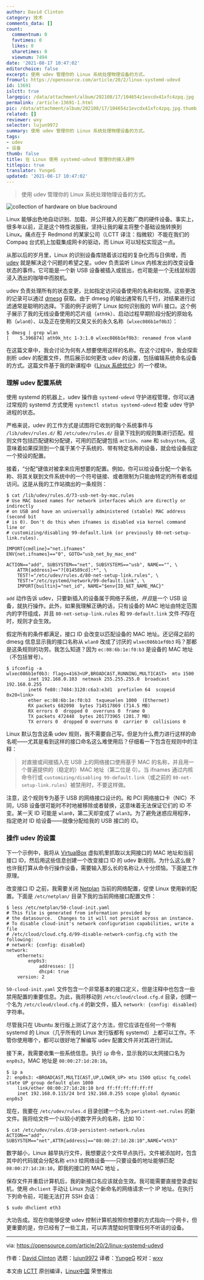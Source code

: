 ```yaml
---
author: David Clinton
category: 技术
comments_data: []
count:
  commentnum: 0
  favtimes: 0
  likes: 0
  sharetimes: 0
  viewnum: 7494
date: '2021-08-17 10:47:02'
editorchoice: false
excerpt: 使用 udev 管理你的 Linux 系统处理物理设备的方式。
fromurl: https://opensource.com/article/20/2/linux-systemd-udevd
id: 13691
islctt: true
largepic: /data/attachment/album/202108/17/104654z1evcdx41xfc4zpq.jpg
permalink: /article-13691-1.html
pic: /data/attachment/album/202108/17/104654z1evcdx41xfc4zpq.jpg.thumb.jpg
related: []
reviewer: wxy
selector: lujun9972
summary: 使用 udev 管理你的 Linux 系统处理物理设备的方式。
tags:
- udev
- 设备
thumb: false
title: 在 Linux 使用 systemd-udevd 管理你的接入硬件
titlepic: true
translator: YungeG
updated: '2021-08-17 10:47:02'
---
```



> 
> 使用 udev 管理你的 Linux 系统处理物理设备的方式。
> 
> 
> 


![](/data/attachment/album/202108/17/104654z1evcdx41xfc4zpq.jpg "collection of hardware on blue backround")


Linux 能够出色地自动识别、加载、并公开接入的无数厂商的硬件设备。事实上，很多年以前，正是这个特性说服我，坚持让我的雇主将整个基础设施转换到 Linux。痛点在于 Redmond 的某家公司（LCTT 译注：指微软）不能在我们的 Compaq 台式机上加载集成网卡的驱动，而 Linux 可以轻松实现这一点。


从那以后的岁月里，Linux 的识别设备库随着该过程的复杂化而与日俱增，而 [udev](https://en.wikipedia.org/wiki/Udev) 就是解决这个问题的希望之星。udev 负责监听 Linux 内核发出的改变设备状态的事件。它可能是一个新 USB 设备被插入或拔出，也可能是一个无线鼠标因浸入洒出的咖啡中而脱机。


udev 负责处理所有的状态变更，比如指定访问设备使用的名称和权限。这些更改的记录可以通过 [dmesg](https://en.wikipedia.org/wiki/Dmesg) 获取。由于 dmesg 的输出通常有几千行，对结果进行过滤通常是聪明的选择。下面的例子说明了 Linux 如何识别我的 WiFi 接口。这个例子展示了我的无线设备使用的芯片组（`ath9k`）、启动过程早期阶段分配的原始名称（`wlan0`）、以及正在使用的又臭又长的永久名称（`wlxec086b1ef0b3`）：



```
$ dmesg | grep wlan
[    5.396874] ath9k_htc 1-3:1.0 wlxec086b1ef0b3: renamed from wlan0

```

在这篇文章中，我会讨论为何有人想要使用这样的名称。在这个过程中，我会探索剖析 udev 的配置文件，然后展示如何更改 udev 的设置，包括编辑系统命名设备的方式。这篇文件基于我的新课程中《[Linux 系统优化](https://pluralsight.pxf.io/RqrJb)》的一个模块。


### 理解 udev 配置系统


使用 systemd 的机器上，udev 操作由 `systemd-udevd` 守护进程管理，你可以通过常规的 systemd 方式使用 `systemctl status systemd-udevd` 检查 udev 守护进程的状态。


严格来说，udev 的工作方式是试图将它收到的每个系统事件与 `/lib/udev/rules.d/` 和 `/etc/udev/rules.d/` 目录下找到的规则集进行匹配。规则文件包括匹配键和分配键，可用的匹配键包括 `action`、`name` 和 `subsystem`。这意味着如果探测到一个属于某个子系统的、带有特定名称的设备，就会给设备指定一个预设的配置。


接着，“分配”键值对被拿来应用想要的配置。例如，你可以给设备分配一个新名称、将其关联到文件系统中的一个符号链接、或者限制为只能由特定的所有者或组访问。这是从我的工作站摘出的一条规则：



```
$ cat /lib/udev/rules.d/73-usb-net-by-mac.rules
# Use MAC based names for network interfaces which are directly or indirectly
# on USB and have an universally administered (stable) MAC address (second bit
# is 0). Don't do this when ifnames is disabled via kernel command line or
# customizing/disabling 99-default.link (or previously 80-net-setup-link.rules).

IMPORT{cmdline}="net.ifnames"
ENV{net.ifnames}=="0", GOTO="usb_net_by_mac_end"

ACTION=="add", SUBSYSTEM=="net", SUBSYSTEMS=="usb", NAME=="", \
    ATTR{address}=="?[014589cd]:*", \
    TEST!="/etc/udev/rules.d/80-net-setup-link.rules", \
    TEST!="/etc/systemd/network/99-default.link", \
    IMPORT{builtin}="net_id", NAME="$env{ID_NET_NAME_MAC}"

```

`add` 动作告诉 udev，只要新插入的设备属于网络子系统，*并且*是一个 USB 设备，就执行操作。此外，如果我理解正确的话，只有设备的 MAC 地址由特定范围内的字符组成，并且 `80-net-setup-link.rules` 和 `99-default.link` 文件*不*存在时，规则才会生效。


假定所有的条件都满足，接口 ID 会改变以匹配设备的 MAC 地址。还记得之前的 dmesg 信息显示我的接口名称从 `wlan0` 改成了讨厌的 `wlxec086b1ef0b3` 吗？那都是这条规则的功劳。我怎么知道？因为 `ec:08:6b:1e:f0:b3` 是设备的 MAC 地址（不包括冒号）。



```
$ ifconfig -a
wlxec086b1ef0b3: flags=4163<UP,BROADCAST,RUNNING,MULTICAST>  mtu 1500
        inet 192.168.0.103  netmask 255.255.255.0  broadcast 192.168.0.255
        inet6 fe80::7484:3120:c6a3:e3d1  prefixlen 64  scopeid 0x20<link>
        ether ec:08:6b:1e:f0:b3  txqueuelen 1000  (Ethernet)
        RX packets 682098  bytes 714517869 (714.5 MB)
        RX errors 0  dropped 0  overruns 0  frame 0
        TX packets 472448  bytes 201773965 (201.7 MB)
        TX errors 0  dropped 0 overruns 0  carrier 0  collisions 0

```

Linux 默认包含这条 udev 规则，我不需要自己写。但是为什么费力进行这样的命名呢——尤其是看到这样的接口命名这么难使用后？仔细看一下包含在规则中的注释：



> 
> 对直接或间接插入在 USB 上的网络接口使用基于 MAC 的名称，并且用一个普遍提供的（稳定的）MAC 地址（第二位是 0）。当 ifnames 通过内核命令行或 `customizing/disabling 99-default.link`（或之前的 `80-net-setup-link.rules`）被禁用时，不要这样做。
> 
> 
> 


注意，这个规则专为基于 USB 的网络接口设计的。和 PCI 网络接口卡（NIC）不同，USB 设备很可能时不时地被移除或者替换，这意味着无法保证它们的 ID 不变。某一天 ID 可能是 `wlan0`，第二天却变成了 `wlan3`。为了避免迷惑应用程序，指定绝对 ID 给设备——就像分配给我的 USB 接口的 ID。


### 操作 udev 的设置


下一个示例中，我将从 [VirtualBox](https://www.virtualbox.org/) 虚拟机里抓取以太网接口的 MAC 地址和当前接口 ID，然后用这些信息创建一个改变接口 ID 的 udev 新规则。为什么这么做？也许我打算从命令行操作设备，需要输入那么长的名称让人十分烦恼。下面是工作原理。


改变接口 ID 之前，我需要关闭 [Netplan](https://netplan.io/) 当前的网络配置，促使 Linux 使用新的配置。下面是 `/etc/netplan/` 目录下我的当前网络接口配置文件：



```
$ less /etc/netplan/50-cloud-init.yaml
# This file is generated from information provided by
# the datasource.  Changes to it will not persist across an instance.
# To disable cloud-init's network configuration capabilities, write a file
# /etc/cloud/cloud.cfg.d/99-disable-network-config.cfg with the following:
# network: {config: disabled}
network:
    ethernets:
        enp0s3:
            addresses: []
            dhcp4: true
    version: 2

```

`50-cloud-init.yaml` 文件包含一个非常基本的接口定义，但是注释中也包含一些禁用配置的重要信息。为此，我将移动到 `/etc/cloud/cloud.cfg.d` 目录，创建一个名为 `/etc/cloud/cloud.cfg.d` 的新文件，插入 `network: {config: disabled}` 字符串。


尽管我只在 Ubuntu 发行版上测试了这个方法，但它应该在任何一个带有 systemd 的 Linux（几乎所有的 Linux 发行版都有 systemd）上都可以工作。不管你使用哪个，都可以很好地了解编写 udev 配置文件并对其进行测试。


接下来，我需要收集一些系统信息。执行 `ip` 命令，显示我的以太网接口名为 `enp0s3`，MAC 地址是 `08:00:27:1d:28:10`。



```
$ ip a
2: enp0s3: <BROADCAST,MULTICAST,UP,LOWER_UP> mtu 1500 qdisc fq_codel state UP group default qlen 1000
    link/ether 08:00:27:1d:28:10 brd ff:ff:ff:ff:ff:ff
    inet 192.168.0.115/24 brd 192.168.0.255 scope global dynamic enp0s3

```

现在，我要在 `/etc/udev/rules.d` 目录创建一个名为 `peristent-net.rules` 的新文件。我将给文件一个以较小的数字开头的名称，比如 10：



```
$ cat /etc/udev/rules.d/10-persistent-network.rules
ACTION=="add", SUBSYSTEM=="net",ATTR{address}=="08:00:27:1d:28:10",NAME="eth3"

```

数字越小，Linux 越早执行文件，我想要这个文件早点执行。文件被添加时，包含其中的代码就会分配名称 `eth3` 给网络设备——只要设备的地址能够匹配 `08:00:27:1d:28:10`，即我的接口的 MAC 地址 。


保存文件并重启计算机后，我的新接口名应该就会生效。我可能需要直接登录虚拟机，使用 `dhclient` 手动让 Linux 为这个新命名的网络请求一个 IP 地址。在执行下列命令前，可能无法打开 SSH 会话：



```
$ sudo dhclient eth3

```

大功告成。现在你能够促使 udev 控制计算机按照你想要的方式指向一个网卡，但更重要的是，你已经有了一些工具，可以弄清楚如何管理任何不听话的设备。




---


via: <https://opensource.com/article/20/2/linux-systemd-udevd>


作者：[David Clinton](https://opensource.com/users/dbclinton) 选题：[lujun9972](https://github.com/lujun9972) 译者：[YungeG](https://github.com/YungeG) 校对：[wxy](https://github.com/wxy)


本文由 [LCTT](https://github.com/LCTT/TranslateProject) 原创编译，[Linux中国](https://linux.cn/) 荣誉推出